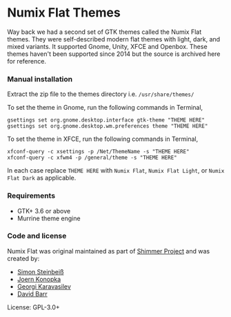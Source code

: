 # Numix Flat Themes
Way back we had a second set of GTK themes called the Numix Flat themes. They were self-described modern flat themes with light, dark, and mixed variants. It supported Gnome, Unity, XFCE and Openbox. These themes haven't been supported since 2014 but the source is archived here for reference.

### Manual installation
Extract the zip file to the themes directory i.e. `/usr/share/themes/`

To set the theme in Gnome, run the following commands in Terminal,

```
gsettings set org.gnome.desktop.interface gtk-theme "THEME HERE"
gsettings set org.gnome.desktop.wm.preferences theme "THEME HERE"
```

To set the theme in XFCE, run the following commands in Terminal,

```
xfconf-query -c xsettings -p /Net/ThemeName -s "THEME HERE"
xfconf-query -c xfwm4 -p /general/theme -s "THEME HERE"
```

In each case replace `THEME HERE` with `Numix Flat`, `Numix Flat Light`, or `Numix Flat Dark` as applicable.

### Requirements
* GTK+ 3.6 or above
* Murrine theme engine

### Code and license
Numix Flat was original maintained as part of [Shimmer Project](https://github.com/shimmerproject) and was created by:
* [Simon Steinbeiß](https://github.com/ochosi)
* [Joern Konopka](https://github.com/cldx)
* [Georgi Karavasilev](https://github.com/me4oslav)
* [David Barr](https://github.com/davidphilipbarr)

License: GPL-3.0+
